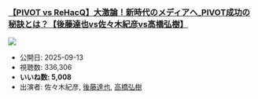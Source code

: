 ### [【PIVOT vs ReHacQ】大激論！新時代のメディアへ_PIVOT成功の秘訣とは？【後藤達也vs佐々木紀彦vs高橋弘樹】](https://www.youtube.com/watch?v=MCTJZTJ1mzQ)
[![](https://img.youtube.com/vi/MCTJZTJ1mzQ/sddefault.jpg)](https://www.youtube.com/watch?v=MCTJZTJ1mzQ)
-   公開日: 2025-09-13
-   視聴数: 336,306
-   **いいね数: 5,008**
-   出演者: 佐々木紀彦, [後藤達也](/rehacq_fan/people/後藤達也 "wikilink"), [高橋弘樹](/rehacq_fan/people/高橋弘樹 "wikilink")
